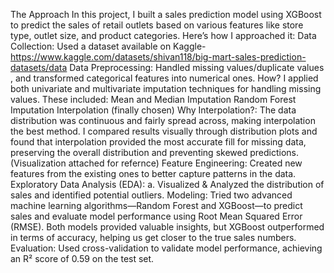 The Approach
In this project, I built a sales prediction model using XGBoost to predict the sales of retail outlets based on various features like store type, outlet size, and product categories. Here’s how I approached it:
Data Collection: Used a dataset available on Kaggle-https://www.kaggle.com/datasets/shivan118/big-mart-sales-prediction-datasets/data
Data Preprocessing: Handled missing values/duplicate values , and transformed categorical features into numerical ones.
How? 
I applied both univariate and multivariate imputation techniques for handling missing values. These included:
Mean and Median Imputation
Random Forest Imputation
Interpolation (finally chosen)
Why Interpolation?: The data distribution was continuous and fairly spread across, making interpolation the best method. I compared results visually through distribution plots and found that interpolation provided the most accurate fill for missing data, preserving the overall distribution and preventing skewed predictions.(Visualization attached for refernce)
Feature Engineering: Created new features from the existing ones to better capture patterns in the data.
Exploratory Data Analysis (EDA): a. Visualized &  Analyzed the distribution of sales and identified potential outliers.
Modeling:
Tried two advanced machine learning algorithms—Random Forest and XGBoost—to predict sales and evaluate model performance using Root Mean Squared Error (RMSE). Both models provided valuable insights, but XGBoost outperformed in terms of accuracy, helping us get closer to the true sales numbers.
Evaluation: Used cross-validation to validate model performance, achieving an R² score of 0.59 on the test set.

